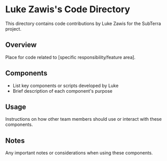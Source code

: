 # Luke Zawis's Code Directory

This directory contains code contributions by Luke Zawis for the SubTerra project.

## Overview
Place for code related to [specific responsibility/feature area].

## Components
- List key components or scripts developed by Luke
- Brief description of each component's purpose

## Usage
Instructions on how other team members should use or interact with these components.

## Notes
Any important notes or considerations when using these components.